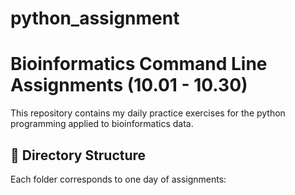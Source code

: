 # python_assignment
# Bioinformatics Command Line Assignments (10.01 - 10.30)
This repository contains my daily practice exercises for the python programming applied to bioinformatics data.  
## 📂 Directory Structure
Each folder corresponds to one day of assignments:

